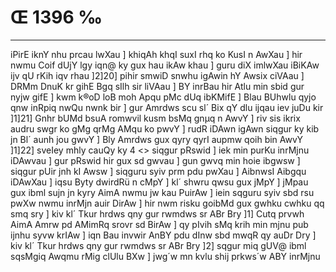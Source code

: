 # Œ 1396 ‰
---
iPirE iknY nhu prcau lwXau ] khiqAh khqI suxI rhq ko KusI n
AwXau ] hir nwmu Coif dUjY lgy iqn@ ky gux hau ikAw khau ] guru diX
imlwXau iBiKAw ijv qU rKih iqv rhau ]2]20] pihir smwiD snwhu
igAwin hY Awsix ciVAau ] DRMm DnuK kr gihE Bgq sIlh sir liVAau
] BY inrBau hir Atlu min sbid gur nyjw gifE ] kwm k®oD loB moh
Apqu pMc dUq ibKMifE ] Blau BUhwlu qyjo qnw inRpiq nwQu nwnk bir ]
gur Amrdws scu sl´ Bix qY dlu ijqau iev juDu kir ]1]21] Gnhr bUMd
bsuA romwvil kusm bsMq gnµq n AwvY ] riv sis ikrix audru swgr ko
gMg qrMg AMqu ko pwvY ] rudR iDAwn igAwn siqgur ky kib jn Bl´ aunh jou
gwvY ] Bly Amrdws gux qyry qyrI aupmw qoih bin AwvY ]1]22]
sveIey mhly cauQy ky 4
<> siqgur pRswid ]
iek min purKu inrMjnu iDAwvau ] gur pRswid hir gux sd gwvau ] gun
gwvq min hoie ibgwsw ] siqgur pUir jnh kI Awsw ] siqguru syiv prm
pdu pwXau ] AibnwsI Aibgqu iDAwXau ] iqsu Byty dwirdRü n cMpY ] kl´
shwru qwsu gux jMpY ] jMpau gux ibml sujn jn kyry AimA nwmu jw kau
PuirAw ] iein sqguru syiv sbd rsu pwXw nwmu inrMjn auir DirAw ] hir
nwm risku goibMd gux gwhku cwhku qq smq sry ] kiv kl´ Tkur hrdws
qny gur rwmdws sr ABr Bry ]1] Cutq prvwh AimA Amrw pd AMimRq
srovr sd BirAw ] qy pIvih sMq krih min mjnu pub ijnhu syvw krIAw
] iqn Bau invwir AnBY pdu dInw sbd mwqR qy auDr Dry ] kiv kl´ Tkur
hrdws qny gur rwmdws sr ABr Bry ]2] sqgur miq gUV@ ibml sqsMgiq
Awqmu rMig clUlu BXw ] jwg´w mn kvlu shij prkws´w ABY inrMjnu
####
